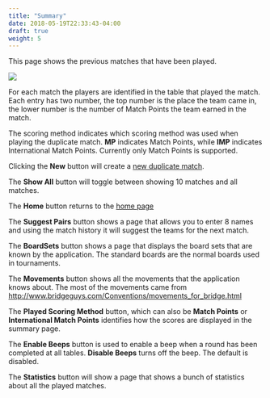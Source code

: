 ```yaml
---
title: "Summary"
date: 2018-05-19T22:33:43-04:00
draft: true
weight: 5
---
```



This page shows the previous matches that have been played.

<div class="withBorder">

<img src="../images/gen/ListDuplicate.png" />

</div>

For each match the players are identified in the table that played the match.  Each entry has two number, the top number is the place the team came in, the lower number is the number of Match Points the team earned in the match.

The scoring method indicates which scoring method was used when playing the duplicate match.  **MP** indicates Match Points, while **IMP** indicates International Match Points.  Currently only Match Points is supported.

Clicking the **New** button will create a [new duplicate match](../new/).

The **Show All** button will toggle between showing 10 matches and all matches.

The **Home** button returns to the [home page](../home/)

The **Suggest Pairs** button shows a page that allows you to enter 8 names and using the match history it will suggest the teams for the next match.

The **BoardSets** button shows a page that displays the board sets that are known by the application.  The standard boards are the normal boards used in tournaments.

The **Movements** button shows all the movements that the application knows about.  The most of the movements came from http://www.bridgeguys.com/Conventions/movements_for_bridge.html

The **Played Scoring Method** button, which can also be **Match Points** or **International Match Points** identifies how the scores are displayed in the summary page.

The **Enable Beeps** button is used to enable a beep when a round has been completed at all tables.  **Disable Beeps** turns off the beep.  The default is disabled.

The **Statistics** button will show a page that shows a bunch of statistics about all the played matches.

